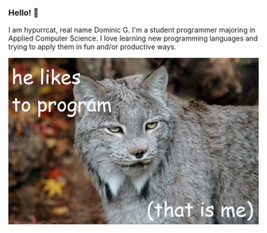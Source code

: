 ### Hello! 👋
I am hypurrcat, real name Dominic G.
I'm a student programmer majoring in Applied Computer Science.
I love learning new programming languages and trying to apply them in fun and/or productive ways.

![Cute Lynx Pic](./gh.png)

